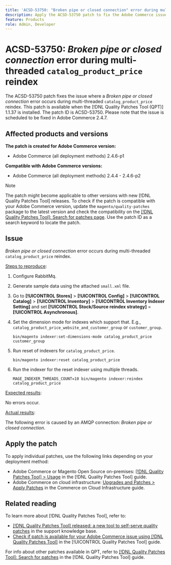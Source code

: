 ```yaml
---
title: 'ACSD-53750: "Broken pipe or closed connection" error during multi-threaded catalog_product_price reindex'
description: Apply the ACSD-53750 patch to fix the Adobe Commerce issue where a *Broken pipe or closed connection* error occurs during multi-threaded catalog_product_price reindex.
feature: Products
role: Admin, Developer
---
```

# ACSD-53750: *Broken pipe or closed connection* error during multi-threaded `catalog_product_price` reindex

The ACSD-53750 patch fixes the issue where a *Broken pipe or closed connection* error occurs during multi-threaded `catalog_product_price` reindex. This patch is available when the [!DNL Quality Patches Tool (QPT)] 1.1.37 is installed. The patch ID is ACSD-53750. Please note that the issue is scheduled to be fixed in Adobe Commerce 2.4.7.

## Affected products and versions

**The patch is created for Adobe Commerce version:**

* Adobe Commerce (all deployment methods) 2.4.6-p1

**Compatible with Adobe Commerce versions:**

* Adobe Commerce (all deployment methods) 2.4.4 - 2.4.6-p2

>[!NOTE]
>
>The patch might become applicable to other versions with new [!DNL Quality Patches Tool] releases. To check if the patch is compatible with your Adobe Commerce version, update the `magento/quality-patches` package to the latest version and check the compatibility on the [[!DNL Quality Patches Tool]: Search for patches page](https://experienceleague.adobe.com/tools/commerce-quality-patches/index.html). Use the patch ID as a search keyword to locate the patch.

## Issue

*Broken pipe or closed connection* error occurs during multi-threaded `catalog_product_price` reindex.

<u>Steps to reproduce</u>:

1. Configure RabbitMq.
1. Generate sample data using the attached `small.xml` file.
1. Go to **[!UICONTROL Stores]** > **[!UICONTROL Config]** > **[!UICONTROL Catalog]** > **[!UICONTROL Inventory]** > **[!UICONTROL Inventory Indexer Setting]** and set **[!UICONTROL Stock/Source reindex strategy]** = **[!UICONTROL Asynchronous]**.
1. Set the dimension mode for indexes which support that. E.g., `catalog_product_price_website_and_customer_group` or `customer_group`.

    ```
    bin/magento indexer:set-dimensions-mode catalog_product_price customer_group
    ```

1. Run reset of indexers for `catalog_product_price`.

    ```
    bin/magento indexer:reset catalog_product_price
    ```

1. Run the indexer for the reset indexer using multiple threads.

    ```
    MAGE_INDEXER_THREADS_COUNT=10 bin/magento indexer:reindex catalog_product_price
    ```

<u>Expected results</u>:

No errors occur.

<u>Actual results</u>:

The following error is caused by an AMQP connection: *Broken pipe or closed connection*.

## Apply the patch

To apply individual patches, use the following links depending on your deployment method:

* Adobe Commerce or Magento Open Source on-premises: [[!DNL Quality Patches Tool] > Usage](https://experienceleague.adobe.com/docs/commerce-operations/tools/quality-patches-tool/usage.html) in the [!DNL Quality Patches Tool] guide.
* Adobe Commerce on cloud infrastructure: [Upgrades and Patches > Apply Patches](https://experienceleague.adobe.com/docs/commerce-cloud-service/user-guide/develop/upgrade/apply-patches.html) in the Commerce on Cloud Infrastructure guide.

## Related reading

To learn more about [!DNL Quality Patches Tool], refer to:

* [[!DNL Quality Patches Tool] released: a new tool to self-serve quality patches](https://experienceleague.adobe.com/en/docs/commerce-knowledge-base/kb/announcements/commerce-announcements/magento-quality-patches-released-new-tool-to-self-serve-quality-patches) in the support knowledge base.
* [Check if patch is available for your Adobe Commerce issue using [!DNL Quality Patches Tool]](/help/tools/quality-patches-tool/patches-available-in-qpt/check-patch-for-magento-issue-with-magento-quality-patches.md) in the [!UICONTROL Quality Patches Tool] guide.


For info about other patches available in QPT, refer to [[!DNL Quality Patches Tool]: Search for patches](https://experienceleague.adobe.com/tools/commerce-quality-patches/index.html) in the [!DNL Quality Patches Tool] guide.
